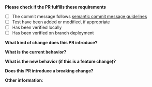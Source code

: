 **Please check if the PR fulfills these requirements**

- [ ] The commit message follows [semantic commit message guidelines](https://gist.github.com/joshbuchea/6f47e86d2510bce28f8e7f42ae84c716)
- [ ] Test have been added or modified, if appropriate
- [ ] Has been verified locally
- [ ] Has been verified on branch deployment

**What kind of change does this PR introduce?** <!--(Bug fix, feature, docs update, ...)-->

<!--
  If this pull request is related to an issue, include:
  Closes #<issue_number>
  or
  Supports #<issue_number>
-->

**What is the current behavior?** <!--(You can also link to an open issue here)-->

**What is the new behavior (if this is a feature change)?**

**Does this PR introduce a breaking change?** <!--(What changes might users need to make in their application due to this PR?)-->

**Other information**:
